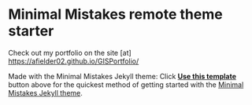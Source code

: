 # Minimal Mistakes remote theme starter
Check out my portfolio on the site [at] https://afielder02.github.io/GISPortfolio/


Made with the Minimal Mistakes Jekyll theme:
Click [**Use this template**](https://github.com/mmistakes/mm-github-pages-starter/generate) button above for the quickest method of getting started with the [Minimal Mistakes Jekyll theme](https://github.com/mmistakes/minimal-mistakes).

